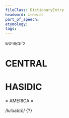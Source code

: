 ```yaml
---
fileClass: DictionaryEntry
headword: ליובאַוויטש
part_of_speech: 
etymology: 
tags: 
---
```

ליובאַוויטש

CENTRAL
========

HASIDIC
=======
= AMERICA = 

/luˈbabɪč/ {?}